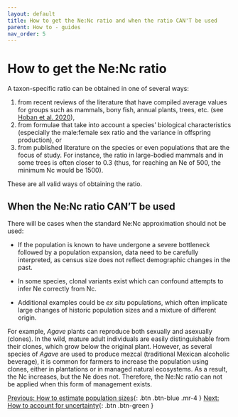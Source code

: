 ```yaml
---
layout: default
title: How to get the Ne:Nc ratio and when the ratio CAN'T be used
parent: How to - guides
nav_order: 5
---
```


# How to get the Ne:Nc ratio

A taxon-specific ratio can be obtained in one of several ways: 

1. from recent reviews of the literature that have compiled average values for groups such as mammals, bony fish, annual plants, trees, etc. (see [Hoban et al. 2020](https://www.sciencedirect.com/science/article/pii/S0006320720307126)), 
2. from formulae that take into account a species’ biological characteristics (especially the male:female sex ratio and the variance in offspring production), or 
3. from published literature on the species or even populations that are the focus of study. For instance, the ratio in large-bodied mammals and in some trees is often closer to 0.3 (thus, for reaching an Ne of 500, the minimum Nc would be 1500). 

These are all valid ways of obtaining the ratio. 

## When the Ne:Nc ratio CAN’T be used

There will be cases when the standard Ne:Nc approximation should not be used:

* If the population is known to have undergone a severe bottleneck followed by a population expansion, data need to be carefully interpreted, as census size does not reflect demographic changes in the past. 

* In some species, clonal variants exist which can confound attempts to infer Ne correctly from Nc. 

* Additional examples could be *ex situ* populations, which often implicate large changes of historic population sizes and a mixture of different origin.

For example, *Agave* plants can reproduce both sexually and asexually (clones). In the wild, mature adult individuals are easily distinguishable from their clones, which grow below the original plant. However, as several species of *Agave* are used to produce mezcal (traditional Mexican alcoholic beverage), it is common for farmers to increase the population using clones, either in plantations or in managed natural ecosystems. As a result, the Nc increases, but the Ne does not. Therefore, the Ne:Nc ratio can not be applied when this form of management exists. 

[Previous: How to estimate population sizes](https://ccgenetics.github.io/guidelines-genetic-diversity-indicators/docs/3_Howto_guides_examples/Populations_sizes.html#how-to-estimate-population-sizes){: .btn .btn-blue .mr-4 }
[Next: How to account for uncertainty](https://ccgenetics.github.io/guidelines-genetic-diversity-indicators/docs/3_Howto_guides_examples/uncertainty.html){: .btn .btn-green }
